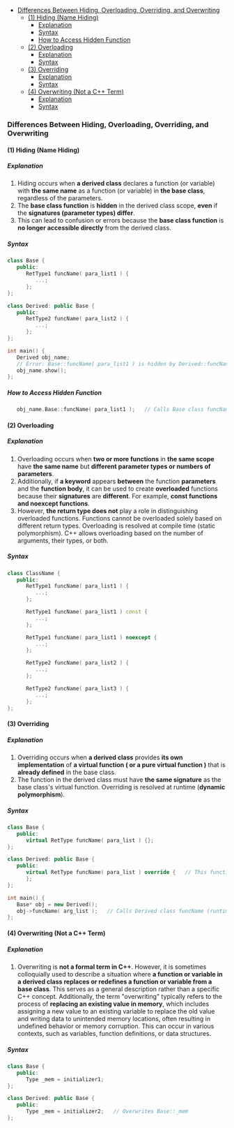 <!-- vim-markdown-toc GFM -->

- [Differences Between Hiding, Overloading, Overriding, and Overwriting](#differences-between-hiding-overloading-overriding-and-overwriting)
  - [(1) Hiding (Name Hiding)](#1-hiding-name-hiding)
    - [Explanation](#explanation)
    - [Syntax](#syntax)
    - [How to Access Hidden Function](#how-to-access-hidden-function)
  - [(2) Overloading](#2-overloading)
    - [Explanation](#explanation-1)
    - [Syntax](#syntax-1)
  - [(3) Overriding](#3-overriding)
    - [Explanation](#explanation-2)
    - [Syntax](#syntax-2)
  - [(4) Overwriting (Not a C++ Term)](#4-overwriting-not-a-c-term)
    - [Explanation](#explanation-3)
    - [Syntax](#syntax-3)

<!-- vim-markdown-toc -->

### Differences Between Hiding, Overloading, Overriding, and Overwriting

#### (1) Hiding (Name Hiding)

##### Explanation

1. Hiding occurs when **a derived class** declares a function (or variable) with **the same name**
   as a function (or variable) in **the base class**, regardless of the parameters.
2. The **base class function** is **hidden** in the derived class scope, **even** if the
   **signatures (parameter types) differ**.
3. This can lead to confusion or errors because the **base class function** is **no longer
   accessible directly** from the derived class.

##### Syntax

```CPP
class Base {
   public:
      RetType1 funcName( para_list1 ) {
         ...;
      };
};

class Derived: public Base {
   public:
      RetType2 funcName( para_list2 ) {
         ...;
      };
};

int main() {
   Derived obj_name;
   // Error: Base::funcName( para_list1 ) is hidden by Derived::funcName( para_list2 )
   obj_name.show();
};
```

##### How to Access Hidden Function

```CPP
   obj_name.Base::funcName( para_list1 );   // Calls Base class funcName( para_list1 )
```

#### (2) Overloading

##### Explanation

1. Overloading occurs when **two or more functions** in **the same scope** have **the same name**
   but **different parameter types or numbers of parameters**.
2. Additionally, if **a keyword** appears **between** the function **parameters** and the **function
   body**, it can be used to create **overloaded** functions because their **signatures** are
   **different**. For example, **const functions and noexcept functions**.
3. However, **the return type does not** play a role in distinguishing overloaded functions.
   Functions cannot be overloaded solely based on different return types. Overloading is resolved at
   compile time (static polymorphism). C++ allows overloading based on the number of arguments,
   their types, or both.

##### Syntax

```CPP
class ClassName {
   public:
      RetType1 funcName( para_list1 ) {
         ...;
      };

      RetType1 funcName( para_list1 ) const {
         ...;
      };

      RetType1 funcName( para_list1 ) noexcept {
         ...;
      };

      RetType2 funcName( para_list2 ) {
         ...;
      };

      RetType2 funcName( para_list3 ) {
         ...;
      };
};
```

#### (3) Overriding

##### Explanation

1. Overriding occurs when **a derived class** provides **its own implementation** of **a virtual
   function ( or a pure virtual function )** that is **already defined** in the base class.
2. The function in the derived class must have **the same signature** as the base class's virtual
   function. Overriding is resolved at runtime (**dynamic polymorphism**).

##### Syntax

```CPP
class Base {
   public:
      virtual RetType funcName( para_list ) {};
};

class Derived: public Base {
   public:
      virtual RetType funcName( para_list ) override {   // This function overrides Base::funcName()
      };
};

int main() {
   Base* obj = new Derived();
   obj->funcName( arg_list );   // Calls Derived class funcName (runtime polymorphism)
};
```

#### (4) Overwriting (Not a C++ Term)

##### Explanation

1. Overwriting is **not a formal term in C++**. However, it is sometimes colloquially used to
   describe a situation where **a function or variable in a derived class replaces or redefines a
   function or variable from a base class**. This serves as a general description rather than a
   specific C++ concept. Additionally, the term "overwriting" typically refers to the process of
   **replacing an existing value in memory**, which includes assigning a new value to an existing
   variable to replace the old value and writing data to unintended memory locations, often
   resulting in undefined behavior or memory corruption. This can occur in various contexts, such as
   variables, function definitions, or data structures.

##### Syntax

```CPP
class Base {
   public:
      Type _mem = initializer1;
};

class Derived: public Base {
   public:
      Type _mem = initializer2;   // Overwrites Base::_mem
};
```
